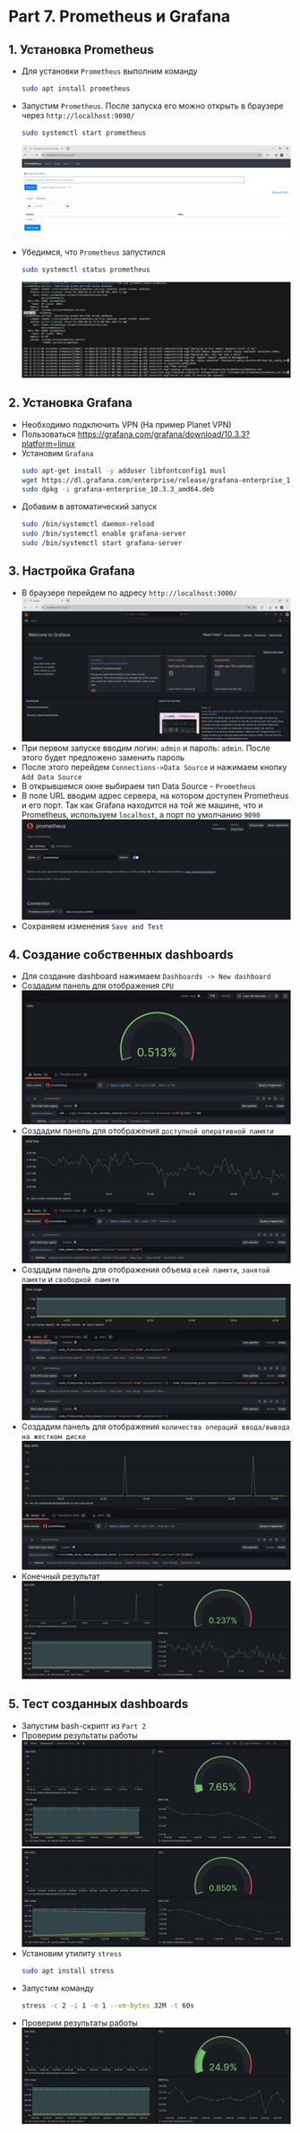 # Part 7. Prometheus и Grafana
## 1. Установка Prometheus <br/>

* Для установки `Prometheus` выполним команду <br/>
    ```sh
    sudo apt install prometheus
    ```
* Запустим `Prometheus`. После запуска его можно открыть в браузере через `http://localhost:9090/` <br/>
    ```sh
    sudo systemctl start prometheus
    ```
    ![alt text](screenshots/image.png)
* Убедимся, что `Prometheus` запустился <br/>
    ```sh
    sudo systemctl status prometheus
    ```
    ![alt text](screenshots/image-1.png)

## 2. Установка Grafana <br/>

* Необходимо подключить VPN (На пример Planet VPN)
* Пользоваться https://grafana.com/grafana/download/10.3.3?platform=linux
* Установим `Grafana` <br/>
    ```sh
    sudo apt-get install -y adduser libfontconfig1 musl
    wget https://dl.grafana.com/enterprise/release/grafana-enterprise_10.3.3_amd64.deb
    sudo dpkg -i grafana-enterprise_10.3.3_amd64.deb
    ```
* Добавим в автоматический запуск <br/>
    ```sh
    sudo /bin/systemctl daemon-reload
    sudo /bin/systemctl enable grafana-server
    sudo /bin/systemctl start grafana-server
    ```

## 3. Настройка Grafana <br/>

* В браузере перейдем по адресу `http://localhost:3000/` ![alt text](screenshots/image-2.png)
* При первом запуске вводим логин: `admin` и пароль: `admin`. После этого будет предложено заменить пароль<br/>
* После этого перейдем `Connections->Data Source` и нажимаем кнопку `Add Data Source`<br/>
* В открывшемся окне выбираем тип Data Source - `Prometheus`<br/>
* В поле URL вводим адрес сервера, на котором доступен Prometheus и его порт. Так как Grafana находится на той же машине, что и Prometheus, используем `localhost`, а порт по умолчанию `9090`![alt text](screenshots/image-3.png)
* Сохраняем изменения `Save and Test`<br/>

## 4. Создание собственных dashboards

* Для создание dashboard нажимаем `Dashboards -> New dashboard`<br/>
* Создадим панель для отображения `CPU`<br/>
    ![alt text](screenshots/image-4.png)
* Создaдим панель для отображения `доступной оперативной памяти`<br/>
    ![alt text](screenshots/image-5.png)
* Создадим панель для отображения объема `всей памяти`, `занятой памяти` и `свободной памяти`<br/>
    ![alt text](screenshots/image-6.png)
* Создадим панель для отображения `количества операций ввода/вывода на жестком диске`<br/>
   ![alt text](screenshots/image-7.png)
* Конечный результат
   ![alt text](screenshots/image-8.png)

## 5. Тест созданных dashboards

* Запустим bash-скрипт из `Part 2`<br/>
* Проверим результаты работы
    ![alt text](screenshots/image-9.png)
    ![alt text](screenshots/image-10.png)
* Установим утилиту `stress`
    ```sh
    sudo apt install stress
    ```
* Запустим команду
    ```sh
    stress -c 2 -i 1 -m 1 --vm-bytes 32M -t 60s
    ```
* Проверим результаты работы
    ![alt text](screenshots/image-11.png)
